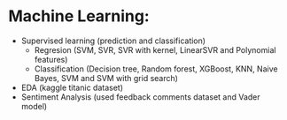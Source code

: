 # Machine Learning:
- Supervised learning (prediction and classification)
  - Regresion (SVM, SVR, SVR with kernel, LinearSVR and Polynomial features)
  - Classification (Decision tree, Random forest, XGBoost, KNN, Naive Bayes, SVM and SVM with grid search)
- EDA (kaggle titanic dataset)
- Sentiment Analysis (used feedback comments dataset and Vader model)
